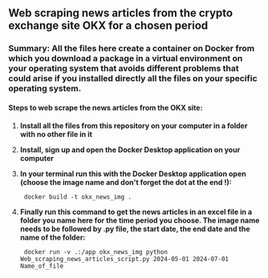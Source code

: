 ## Web scraping news articles from the crypto exchange site OKX for a chosen period

### Summary: All the files here create a container on Docker from which you download a package in a virtual environment on your operating system that avoids different problems that could arise if you installed directly all the files on your specific operating system.

#### Steps to web scrape the news articles from the OKX site:

1. **Install all the files from this repository on your computer in a folder with no other file in it**

2. **Install, sign up and open the Docker Desktop application on your computer**

3. **In your terminal run this with the Docker Desktop application open (choose the image name and don't forget the dot at the end !):**

        docker build -t okx_news_img .

5. **Finally run this command to get the news articles in an excel file in a folder you name here for the time period you choose. The image name needs to be followed by .py file, the start date, the end date and the name of the folder:**

        docker run -v .:/app okx_news_img python Web_scraping_news_articles_script.py 2024-05-01 2024-07-01 Name_of_file
